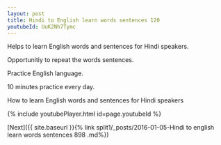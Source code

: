 ```yaml
---
layout: post
title: Hindi to English learn words sentences 120 
youtubeId: UuK2Nh7Tymc
---
```

 
 
Helps to learn English words and sentences for Hindi speakers.

Opportunitiy to repeat the words sentences. 

Practice English language. 
 
10 minutes practice every day. 
 
How to learn English words and sentences for Hindi speakers 
 
{% include youtubePlayer.html id=page.youtubeId %}
 
 
[Next]({{ site.baseurl }}{% link  split1/_posts/2016-01-05-Hindi to english learn words sentences 898 .md%})
 
